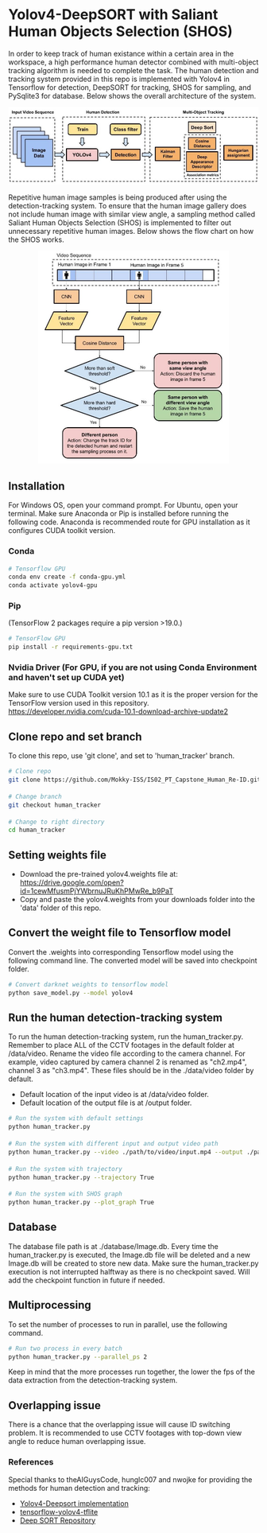 # Yolov4-DeepSORT with Saliant Human Objects Selection (SHOS)

In order to keep track of human existance within a certain area in the workspace, a high performance human detector combined with multi-object tracking algorithm is needed to complete the task. The human detection and tracking system provided in this repo is implemented with Yolov4 in Tensorflow for detection, DeepSORT for tracking, SHOS for sampling, and PySqlite3 for database. Below shows the overall architecture of the system.
<p align="center"><img src="data/helpers/deepsort.jpg" width="576"\></p>

Repetitive human image samples is being produced after using the detection-tracking system. To ensure that the human image gallery does not include human image with similar view angle, a sampling method called Saliant Human Objects Selection (SHOS) is implemented to filter out unnecessary repetitive human images. Below shows the flow chart on how the SHOS works.
<p align="center"><img src="data/helpers/shos.jpg" width="384"\></p>

## Installation

For Windows OS, open your command prompt. For Ubuntu, open your terminal.
Make sure Anaconda or Pip is installed before running the following code. Anaconda is recommended route for GPU installation as it configures CUDA toolkit version.

### Conda
```bash
# Tensorflow GPU
conda env create -f conda-gpu.yml
conda activate yolov4-gpu 
```

### Pip
(TensorFlow 2 packages require a pip version >19.0.)
```bash
# TensorFlow GPU
pip install -r requirements-gpu.txt
```
### Nvidia Driver (For GPU, if you are not using Conda Environment and haven't set up CUDA yet)
Make sure to use CUDA Toolkit version 10.1 as it is the proper version for the TensorFlow version used in this repository.
https://developer.nvidia.com/cuda-10.1-download-archive-update2

## Clone repo and set branch
To clone this repo, use 'git clone', and set to 'human_tracker' branch.
```bash
# Clone repo
git clone https://github.com/Mokky-ISS/IS02_PT_Capstone_Human_Re-ID.git

# Change branch
git checkout human_tracker

# Change to right directory
cd human_tracker
```

## Setting weights file
- Download the pre-trained yolov4.weights file at: https://drive.google.com/open?id=1cewMfusmPjYWbrnuJRuKhPMwRe_b9PaT
- Copy and paste the yolov4.weights from your downloads folder into the 'data' folder of this repo.

## Convert the weight file to Tensorflow model 
Convert the .weights into corresponding Tensorflow model using the following command line. The converted model will be saved into checkpoint folder. 
```bash
# Convert darknet weights to tensorflow model
python save_model.py --model yolov4 
```

## Run the human detection-tracking system
To run the human detection-tracking system, run the human_tracker.py. Remember to place ALL of the CCTV footages in the default folder at /data/video. Rename the video file according to the camera channel. For example, video captured by camera channel 2 is renamed as "ch2.mp4", channel 3 as "ch3.mp4". These files should be in the ./data/video folder by default.
- Default location of the input video is at /data/video folder.
- Default location of the output file is at /output folder. 
 
```bash
# Run the system with default settings
python human_tracker.py

# Run the system with different input and output video path 
python human_tracker.py --video ./path/to/video/input.mp4 --output ./path/to/video/output.mp4

# Run the system with trajectory
python human_tracker.py --trajectory True

# Run the system with SHOS graph
python human_tracker.py --plot_graph True

```
## Database 
The database file path is at ./database/Image.db. Every time the human_tracker.py is executed, the Image.db file will be deleted and a new Image.db will be created to store new data. Make sure the human_tracker.py execution is not interrupted halftway as there is no checkpoint saved. Will add the checkpoint function in future if needed. 

## Multiprocessing
To set the number of processes to run in parallel, use the following command.
```bash
# Run two process in every batch
python human_tracker.py --parallel_ps 2
```
Keep in mind that the more processes run together, the lower the fps of the data extraction from the detection-tracking system. 

## Overlapping issue
There is a chance that the overlapping issue will cause ID switching problem. It is recommended to use CCTV footages with top-down view angle to reduce human overlapping issue. 

### References  
Special thanks to theAIGuysCode, hunglc007 and nwojke for providing the methods for human detection and tracking:
  * [Yolov4-Deepsort implementation](https://github.com/theAIGuysCode/yolov4-deepsort)
  * [tensorflow-yolov4-tflite](https://github.com/hunglc007/tensorflow-yolov4-tflite)
  * [Deep SORT Repository](https://github.com/nwojke/deep_sort)
